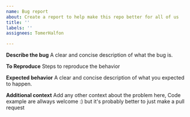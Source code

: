 ```yaml
---
name: Bug report
about: Create a report to help make this repo better for all of us
title: ''
labels: ''
assignees: TomerHalfon

---
```


**Describe the bug**
A clear and concise description of what the bug is.

**To Reproduce**
Steps to reproduce the behavior

**Expected behavior**
A clear and concise description of what you expected to happen.

**Additional context**
Add any other context about the problem here, Code example are allways welcome :)
but it's probably better to just make a pull request
